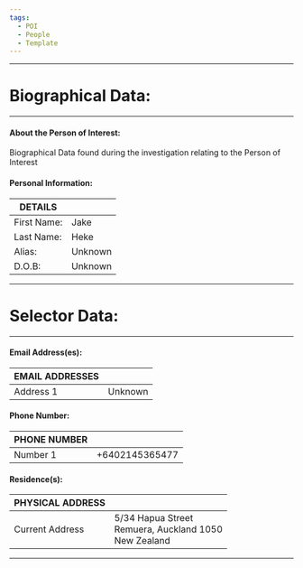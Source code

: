 ```yaml
---
tags:
  - POI
  - People
  - Template
---
```

---
# Biographical Data:
---
#### About the Person of Interest:
Biographical Data found during the investigation relating to the Person of Interest

#### Personal Information:

| DETAILS     |         |
| ----------- | ------- |
| First Name: | Jake    |
| Last Name:  | Heke    |
| Alias:      | Unknown |
| D.O.B:      | Unknown |

---
# Selector Data:
---

#### Email Address(es):

| EMAIL ADDRESSES |         |
| --------------- | ------- |
| Address 1       | Unknown |

#### Phone Number:

| PHONE NUMBER |                |
| ------------ | -------------- |
| Number 1     | +6402145365477 |

#### Residence(s):

| PHYSICAL ADDRESS |                                                            |
| ---------------- | ---------------------------------------------------------- |
| Current Address  | 5/34 Hapua Street<br>Remuera, Auckland 1050<br>New Zealand |

---


